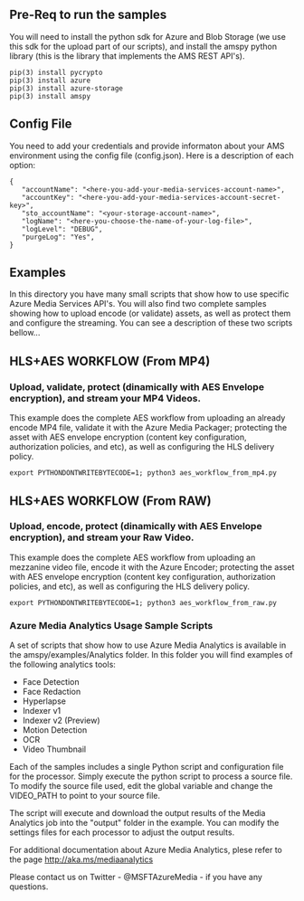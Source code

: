 ## Pre-Req to run the samples
You will need to install the python sdk for Azure and Blob Storage (we use this sdk for the upload
part of our scripts), and install the amspy python library (this is the library that implements
the AMS REST API's).

```
pip(3) install pycrypto
pip(3) install azure
pip(3) install azure-storage
pip(3) install amspy
```

## Config File
You need to add your credentials and provide informaton about your AMS environment using the config
file (config.json). Here is a description of each option:
```
{
   "accountName": "<here-you-add-your-media-services-account-name>",
   "accountKey": "<here-you-add-your-media-services-account-secret-key>",
   "sto_accountName": "<your-storage-account-name>",
   "logName": "<here-you-choose-the-name-of-your-log-file>",
   "logLevel": "DEBUG",
   "purgeLog": "Yes",
}
```

## Examples
In this directory you have many small scripts that show how to use specific Azure Media Services API's.
You will also find two complete samples showing how to upload encode (or validate) assets, as well as
protect them and configure the streaming. You can see a description of these two scripts bellow...

## HLS+AES WORKFLOW (From MP4)

### Upload, validate, protect (dinamically with AES Envelope encryption), and stream your MP4 Videos.
This example does the complete AES workflow from uploading an already encode MP4 file,
validate it with the Azure Media Packager; protecting the asset with AES envelope encryption (content key
configuration, authorization policies, and etc), as well as configuring the HLS delivery policy.  
```
export PYTHONDONTWRITEBYTECODE=1; python3 aes_workflow_from_mp4.py
```

## HLS+AES WORKFLOW (From RAW)

### Upload, encode, protect (dinamically with AES Envelope encryption), and stream your Raw Video.
This example does the complete AES workflow from uploading an mezzanine video file,
encode it with the Azure Encoder; protecting the asset with AES envelope encryption (content key
configuration, authorization policies, and etc), as well as configuring the HLS delivery policy.  
```
export PYTHONDONTWRITEBYTECODE=1; python3 aes_workflow_from_raw.py
```
### Azure Media Analytics Usage Sample Scripts
A set of scripts that show how to use Azure Media Analytics is available in the amspy/examples/Analytics folder.
In this folder you will find examples of the following analytics tools:

- Face Detection
- Face Redaction
- Hyperlapse
- Indexer v1
- Indexer v2 (Preview)
- Motion Detection
- OCR
- Video Thumbnail

Each of the samples includes a single Python script and configuration file for the processor.
Simply execute the python script to process a source file.
To modify the source file used, edit the global variable and change the
VIDEO_PATH to point to your source file.

The script will execute and download the output results of the Media Analytics job into the "output" folder in the example.
You can modify the settings files for each processor to adjust the output results.

For additional documentation about Azure Media Analytics, plese refer to the page http://aka.ms/mediaanalytics

Please contact us on Twitter -  @MSFTAzureMedia - if you have any questions.
